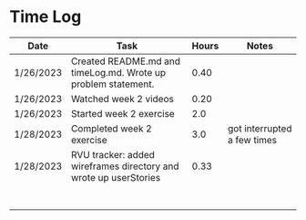 # Time Log

| Date      | Task                                                             | Hours | Notes                       |
|-----------|------------------------------------------------------------------|-------|-----------------------------|
| 1/26/2023 | Created README.md and timeLog.md. Wrote up problem statement.    | 0.40  ||
| 1/26/2023 | Watched week 2 videos                                            | 0.20  ||
| 1/26/2023 | Started week 2 exercise                                          | 2.0   ||
| 1/28/2023 | Completed week 2 exercise                                        | 3.0   | got interrupted a few times |
| 1/28/2023 | RVU tracker: added wireframes directory and wrote up userStories | 0.33  ||
|||||
|||||
|||||
|||||
|||||
|||||
|||||


